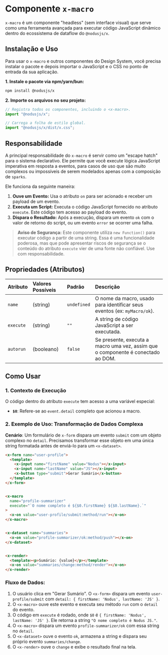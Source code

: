 # Componente `x-macro`

`x-macro` é um componente "headless" (sem interface visual) que serve como uma ferramenta avançada para executar código JavaScript dinâmico dentro do ecossistema de dataflow do `@nodusjs/x`.

## Instalação e Uso

Para usar o `x-macro` e outros componentes do Design System, você precisa instalar o pacote e depois importar o JavaScript e o CSS no ponto de entrada da sua aplicação.

**1. Instale o pacote via npm/yarn/bun:**

```bash
npm install @nodusjs/x
```

**2. Importe os arquivos no seu projeto:**

```javascript
// Registra todos os componentes, incluindo o <x-macro>.
import "@nodusjs/x";

// Carrega a folha de estilo global.
import "@nodusjs/x/dist/x.css";
```

## Responsabilidade

A principal responsabilidade do `x-macro` é servir como um "escape hatch" para o sistema declarativo. Ele permite que você execute lógica JavaScript imperativa em resposta a eventos, para casos de uso que são muito complexos ou impossíveis de serem modelados apenas com a composição de `sparks`.

Ele funciona da seguinte maneira:

1.  **Ouve um Evento:** Usa o atributo `on` para ser acionado e receber um payload de um evento.
2.  **Executa um Script:** Executa o código JavaScript fornecido no atributo `execute`. Este código tem acesso ao payload do evento.
3.  **Dispara o Resultado:** Após a execução, dispara um evento `ok` com o valor de retorno do script, ou um evento `error` se ocorrer uma falha.

> **Aviso de Segurança:** Este componente utiliza `new Function()` para executar código a partir de uma string. Essa é uma funcionalidade poderosa, mas que pode apresentar riscos de segurança se o conteúdo do atributo `execute` vier de uma fonte não confiável. Use com responsabilidade.

## Propriedades (Atributos)

| Atributo | Valores Possíveis | Padrão | Descrição |
| :--- | :--- | :--- | :--- |
| `name` | (string) | `undefined` | O nome da macro, usado para identificar seus eventos (ex: `myMacro/ok`). |
| `execute`| (string) | `""` | A string de código JavaScript a ser executada. |
| `autorun`| (booleano) | `false` | Se presente, executa a macro uma vez, assim que o componente é conectado ao DOM. |

## Como Usar

### 1\. Contexto de Execução

O código dentro do atributo `execute` tem acesso a uma variável especial:

  - **`$0`**: Refere-se ao `event.detail` completo que acionou a macro.

### 2\. Exemplo de Uso: Transformação de Dados Complexa

**Cenário**: Um formulário de `x-form` dispara um evento `submit` com um objeto complexo no `detail`. Precisamos transformar esse objeto em uma única string formatada antes de enviá-lo para um `<x-dataset>`.

```html
<x-form name="user-profile">
  <template>
    <x-input name="firstName" value="Nodus"></x-input>
    <x-input name="lastName" value="JS"></x-input>
    <x-button type="submit">Gerar Sumário</x-button>
  </template>
</x-form>


<x-macro
  name="profile-summarizer"
  execute="`O nome completo é ${$0.firstName} ${$0.lastName}.`"
>
  <x-on value="user-profile/submit:method/run"></x-on>
</x-macro>


<x-dataset name="summaries">
  <x-on value="profile-summarizer/ok:method/push"></x-on>
</x-dataset>


<x-render>
  <template><p>Sumário: {value}</p></template>
  <x-on value="summaries/change:method/render"></x-on>
</x-render>
```

### Fluxo de Dados:

1.  O usuário clica em "Gerar Sumário". O `<x-form>` dispara um evento `user-profile/submit` com `detail: { firstName: 'Nodus', lastName: 'JS' }`.
2.  O `<x-macro>` ouve este evento e executa seu método `run` com o `detail` do evento.
3.  O código em `execute` é rodado, onde `$0` é `{ firstName: 'Nodus', lastName: 'JS' }`. Ele retorna a string `"O nome completo é Nodus JS."`.
4.  O `<x-macro>` dispara um evento `profile-summarizer/ok` com essa string no `detail`.
5.  O `<x-dataset>` ouve o evento `ok`, armazena a string e dispara seu próprio evento `summaries/change`.
6.  O `<x-render>` ouve o `change` e exibe o resultado final na tela.
